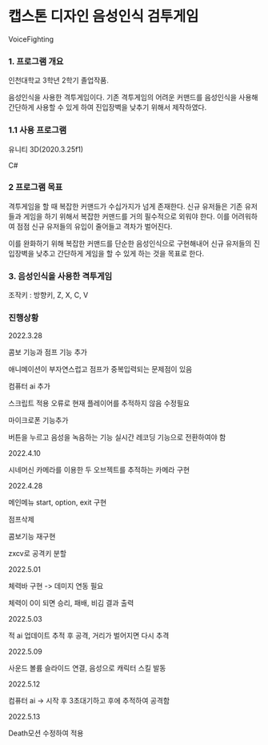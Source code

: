 # 캡스톤 디자인 음성인식 검투게임

VoiceFighting

### 1. 프로그램 개요
인천대학교 3학년 2학기 졸업작품.

음성인식을 사용한 격투게임이다. 기존 격투게임의 어려운 커맨드를 음성인식을 사용해 간단하게 사용할 수 있게 하여
진입장벽을 낮추기 위해서 제작하였다.

### 1.1 사용 프로그램
유니티 3D(2020.3.25f1)

C#

### 2 프로그램 목표
격투게임을 할 때 복잡한 커맨드가 수십가지가 넘게 존재한다. 신규 유저들은 기존 유저들과 게임을 하기 위해서
복잡한 커맨드를 거의 필수적으로 외워야 한다. 이를 어려워하여 점점 신규 유저들의 유입이 줄어들고
격차가 벌어진다.

이를 완화하기 위해 복잡한 커맨드를 단순한 음성인식으로 구현해내어
신규 유저들의 진입장벽을 낮추고 간단하게 게임을 할 수 있게 하는 것을 목표로 한다.

### 3. 음성인식을 사용한 격투게임

조작키 : 방향키, Z, X, C, V


### 진행상황
2022.3.28

콤보 기능과 점프 기능 추가

애니메이션이 부자연스럽고 점프가 중복입력되는 문제점이 있음

컴퓨터 ai 추가

스크립트 적용 오류로 현재 플레이어를 추적하지 않음 수정필요

마이크로폰 기능추가

버튼을 누르고 음성을 녹음하는 기능
실시간 레코딩 기능으로 전환하여야 함

2022.4.10

시네머신 카메라를 이용한 두 오브젝트를 추적하는 카메라 구현

2022.4.28

메인메뉴 start, option, exit 구현

점프삭제

콤보기능 재구현

zxcv로 공격키 분할

2022.5.01

체력바 구현 -> 데미지 연동 필요

체력이 0이 되면 승리, 패배, 비김 결과 출력

2022.5.03

적 ai 업데이트
추적 후 공격, 거리가 벌어지면 다시 추격

2022.5.09

사운드 볼륨 슬라이드 연결, 음성으로 캐릭터 스킬 발동

2022.5.12

컴퓨터 ai -> 시작 후 3초대기하고 후에 추적하여 공격함

2022.5.13

Death모션 수정하여 적용
